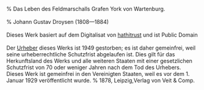 ﻿% Das Leben des Feldmarschalls Grafen York von Wartenburg.<br /><br />
% Johann Gustav Droysen (1808—1884)<br /><br />
  Dieses Werk basiert auf dem Digitalisat von [hathitrust](https://babel.hathitrust.org/cgi/pt?id=nyp.33433082418090&seq=17) und ist Public Domain
  <br /><br />Der [Urheber](https://de.wikipedia.org/wiki/Erich_von_Drygalski) dieses Werks ist 1949 gestorben; es ist daher gemeinfrei,
  weil seine urheberrechtliche Schutzfrist abgelaufen ist.
  Dies gilt für das Herkunftsland des Werks und alle weiteren Staaten mit einer
  gesetzlichen Schutzfrist von 70 oder weniger Jahren nach dem Tod des Urhebers.
  Dieses Werk ist gemeinfrei in den Vereinigten Staaten, weil es vor dem 1. Januar 1929 veröffentlicht wurde.
% 1878, Leipzig,Verlag von Veit & Comp.
